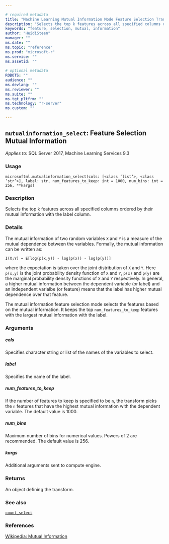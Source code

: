 ```yaml
--- 
 
# required metadata 
title: "Machine Learning Mutual Information Mode Feature Selection Transform" 
description: "Selects the top k features across all specified columns ordered by their mutual information with the label column." 
keywords: "feature, selection, mutual, information" 
author: "HeidiSteen" 
manager: "" 
ms.date: "" 
ms.topic: "reference" 
ms.prod: "microsoft-r" 
ms.service: "" 
ms.assetid: "" 
 
# optional metadata 
ROBOTS: "" 
audience: "" 
ms.devlang: "" 
ms.reviewer: "" 
ms.suite: "" 
ms.tgt_pltfrm: "" 
ms.technology: "r-server" 
ms.custom: "" 
 
---
```


## ``mutualinformation_select``: Feature Selection Mutual Information


*Applies to:* SQL Server 2017, Machine Learning Services 9.3


### Usage



```
microsoftml.mutualinformation_select(cols: [<class ‘list’>, <class ‘str’>], label: str, num_features_to_keep: int = 1000, num_bins: int = 256, **kargs)
```




### Description

Selects the top k features across all specified columns ordered by their mutual information with the label column.


### Details

The mutual information of two random variables ``X`` and ``Y`` is a
measure of the mutual dependence between the variables. Formally, the
mutual information can be written as:

``I(X;Y) = E[log(p(x,y)) - log(p(x)) - log(p(y))]``

where the expectation is taken over the joint distribution of ``X`` and
``Y``. Here ``p(x,y)`` is the joint probability density function of
``X`` and ``Y``, ``p(x)`` and ``p(y)`` are the marginal
probability density functions of ``X`` and ``Y`` respectively. In
general, a higher mutual information between the dependent variable (or
label) and an independent varialbe (or feature) means that the label has
higher mutual dependence over that feature.

The mutual information feature selection mode selects the features based on
the mutual information. It keeps the top ``num_features_to_keep`` features
with the largest mutual information with the label.


### Arguments


##### cols

Specifies character string or list of the names of the variables to select.


##### label

Specifies the name of the label.


##### num_features_to_keep

If the number of features to keep is specified to
be ``n``, the transform picks the ``n`` features that have the highest
mutual information with the dependent variable. The default value is 1000.


##### num_bins

Maximum number of bins for numerical values. Powers of 2
are recommended. The default value is 256.


##### kargs

Additional arguments sent to compute engine.


### Returns

An object defining the transform.


### See also

[``count_select``](count_select.md)


### References

[Wikipedia: Mutual Information](https://en.wikipedia.org/wiki/Mutual_information.md)
